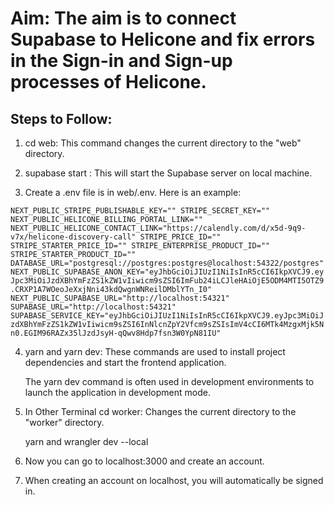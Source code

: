 # Aim: The aim is to connect Supabase to Helicone and fix errors in the Sign-in and Sign-up processes of Helicone.


## Steps to Follow:

1. cd web: This command changes the current directory to the "web" directory.

2. supabase start : This will start the Supabase server on  local machine.

3. Create a .env file is in web/.env. Here is an example:

`
NEXT_PUBLIC_STRIPE_PUBLISHABLE_KEY=""
STRIPE_SECRET_KEY=""
NEXT_PUBLIC_HELICONE_BILLING_PORTAL_LINK=""
NEXT_PUBLIC_HELICONE_CONTACT_LINK="https://calendly.com/d/x5d-9q9-v7x/helicone-discovery-call"
STRIPE_PRICE_ID=""
STRIPE_STARTER_PRICE_ID=""
STRIPE_ENTERPRISE_PRODUCT_ID=""
STRIPE_STARTER_PRODUCT_ID=""
DATABASE_URL="postgresql://postgres:postgres@localhost:54322/postgres"
NEXT_PUBLIC_SUPABASE_ANON_KEY="eyJhbGciOiJIUzI1NiIsInR5cCI6IkpXVCJ9.eyJpc3MiOiJzdXBhYmFzZS1kZW1vIiwicm9sZSI6ImFub24iLCJleHAiOjE5ODM4MTI5OTZ9.CRXP1A7WOeoJeXxjNni43kdQwgnWNReilDMblYTn_I0"
NEXT_PUBLIC_SUPABASE_URL="http://localhost:54321"
SUPABASE_URL="http://localhost:54321"
SUPABASE_SERVICE_KEY="eyJhbGciOiJIUzI1NiIsInR5cCI6IkpXVCJ9.eyJpc3MiOiJzdXBhYmFzZS1kZW1vIiwicm9sZSI6InNlcnZpY2Vfcm9sZSIsImV4cCI6MTk4MzgxMjk5Nn0.EGIM96RAZx35lJzdJsyH-qQwv8Hdp7fsn3W0YpN81IU"
`

4. yarn and yarn dev: 
    These commands are used to install project dependencies and start the frontend application. 
  
    The yarn dev command is often used in development environments to launch the application in development mode.

  
5.  In Other Terminal
    cd worker: Changes the current directory to the "worker" directory.
    
    yarn and wrangler dev --local


6.    Now you can go to localhost:3000 and create an account.

7.    When creating an account on localhost, you will automatically be signed in.




